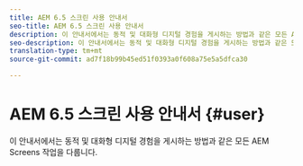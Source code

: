 ```yaml
---
title: AEM 6.5 스크린 사용 안내서
seo-title: AEM 6.5 스크린 사용 안내서
description: 이 안내서에서는 동적 및 대화형 디지털 경험을 게시하는 방법과 같은 모든 AEM Screens 작업을 다룹니다.
seo-description: 이 안내서에서는 동적 및 대화형 디지털 경험을 게시하는 방법과 같은 모든 AEM Screens 작업을 다룹니다.
translation-type: tm+mt
source-git-commit: ad7f18b99b45ed51f0393a0f608a75e5a5dfca30

---
```



# AEM 6.5 스크린 사용 안내서 {#user}

이 안내서에서는 동적 및 대화형 디지털 경험을 게시하는 방법과 같은 모든 AEM Screens 작업을 다룹니다.

